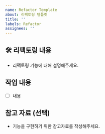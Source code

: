 ```yaml
---
name: Refactor Template
about: 리팩토링 템플릿
title: ''
labels: Refactor
assignees: ''
---
```


## 🛠️ 리팩토링 내용

- 리팩토링 기능에 대해 설명해주세요.

## 작업 내용

- [ ] 내용

## 참고 자료 (선택)

- 기능을 구현하기 위한 참고자료를 작성해주세요.
